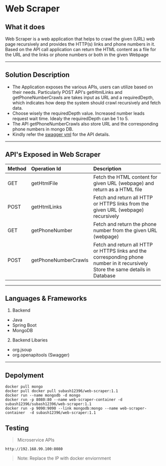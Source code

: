 <h1>Web Scraper</h1>
<h2>What it does</h2>

<p>Web Scraper is a web application that helps to crawl the given (URL) web page recursively and provides the HTTP(s) links and phone numbers in it. Based on the API call application can return the HTML content as a file for the URL and the links or phone numbers or both in the given Webpage</p>

----
<h2>Solution Description</h2>

 - The Application exposes the various APIs, users can utilize based on their needs. Particularly POST API's getHtmlLinks and getPhoneNumberCrawls are takes input as URL and a requiredDepth, which indicates how deep the system should crawl recursively and fetch data.
 - Choose wisely the requiredDepth value. Increased number leads request wait time. Idealy the requiredDepth can be 1 to 5. 
 - The API getPhoneNumberCrawls also store URL and the corresponding phone numbers in mongo DB.
 - Kindly refer the [swagger yml](https://github.com/subishsubash/web-scraper/blob/main/src/main/resources/api.yml) for the API details. 
----

<h2>API's Exposed in Web Scraper</h2>

| Method | Operation Id | Description |  
|:-----------|:-----------|:-----------|  
| GET | getHtmlFile | Fetch the HTML content for given URL (webpage) and return as a HTML file |  
| POST | getHtmlLinks | Fetch and return all HTTP or HTTPS links from the given URL (webpage) recursively |
| GET | getPhoneNumber | Fetch and return the phone number from the given URL (webpage) |  
| POST | getPhoneNumberCrawls | Fetch and return all HTTP or HTTPS links and the corresponding phone number in it recursively <br> Store the same details in Database |

----

<h2>Languages & Frameworks</h2> 

1. Backend
- Java
- Spring Boot
- MongoDB
2. Backend Libaries
- org.jsoup
- org.openapitools (Swagger)
----

<h2>Depolyment</h2>

```
docker pull mongo
docker pull docker pull subash12396/web-scraper:1.1
docker run --name mongodb -d mongo
docker run -p 8080:80 --name web-scraper-container -d subash12396/subash12396/web-scraper:1.1
docker run -p 9090:9090 --link mongodb:mongo --name web-scraper-container  -d subash12396/web-scraper:1.1
```
<h2>Testing</h2>

>Microservice APIs
 ```
 http://192.168.99.100:8080
 ```
 >Note: Replace the IP with docker enviornment
 
 
 
